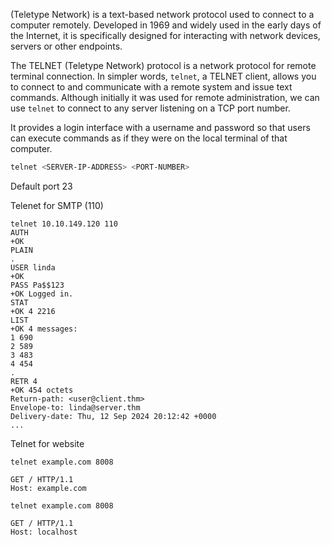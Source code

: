 (Teletype Network) is a text-based network protocol used to connect to a computer remotely. Developed in 1969 and widely used in the early days of the Internet, it is specifically designed for interacting with network devices, servers or other endpoints.

The TELNET (Teletype Network) protocol is a network protocol for remote terminal connection. In simpler words, `telnet`, a TELNET client, allows you to connect to and communicate with a remote system and issue text commands. Although initially it was used for remote administration, we can use `telnet` to connect to any server listening on a TCP port number.

It provides a login interface with a username and password so that users can execute commands as if they were on the local terminal of that computer.

``` bash
telnet <SERVER-IP-ADDRESS> <PORT-NUMBER>
```

Default port 23



Telenet for SMTP (110)
``` shell
telnet 10.10.149.120 110
AUTH
+OK
PLAIN
.
USER linda
+OK
PASS Pa$$123
+OK Logged in.
STAT
+OK 4 2216
LIST
+OK 4 messages:
1 690
2 589
3 483
4 454
.
RETR 4
+OK 454 octets
Return-path: <user@client.thm>
Envelope-to: linda@server.thm
Delivery-date: Thu, 12 Sep 2024 20:12:42 +0000
...
```

Telnet for website
``` shell
telnet example.com 8008

GET / HTTP/1.1
Host: example.com
```

``` shell
telnet example.com 8008

GET / HTTP/1.1
Host: localhost
```
